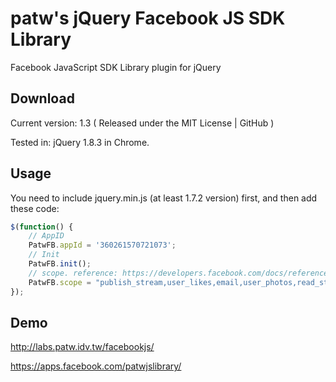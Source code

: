 patw's jQuery Facebook JS SDK Library
========================

Facebook JavaScript SDK Library plugin for jQuery


Download
---
Current version: 1.3 ( Released under the MIT License | GitHub )

Tested in: jQuery 1.8.3 in Chrome.


Usage
---
You need to include jquery.min.js (at least 1.7.2 version) first, and then add these code:

```javascript
$(function() {
	// AppID
	PatwFB.appId = '360261570721073';
	// Init
	PatwFB.init();
	// scope. reference: https://developers.facebook.com/docs/reference/api/permissions/
	PatwFB.scope = "publish_stream,user_likes,email,user_photos,read_stream";
});
```

Demo
---
http://labs.patw.idv.tw/facebookjs/

https://apps.facebook.com/patwjslibrary/


